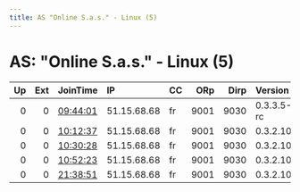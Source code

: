 ```yaml
---
title: AS "Online S.a.s." - Linux (5)
---
```


# AS: "Online S.a.s." - Linux (5)

|   Up |   Ext | JoinTime                                                                                            | IP          | CC   |   ORp |   Dirp | Version    | Contact      | Nickname   |   eFamMembers |
|-----:|------:|:----------------------------------------------------------------------------------------------------|:------------|:-----|------:|-------:|:-----------|:-------------|:-----------|--------------:|
|    0 |     0 | [09:44:01](https://metrics.torproject.org/rs.html#details/FFE0CE2753842F7947EC1E5DF7913BD175C4B78D) | 51.15.68.68 | fr   |  9001 |   9030 | 0.3.3.5-rc | abuse@tw.org | Lilly      |             1 |
|    0 |     0 | [10:12:37](https://metrics.torproject.org/rs.html#details/95C0210D5A7BD2F886DAFA3D1C69C8DB087755C6) | 51.15.68.68 | fr   |  9001 |   9030 | 0.3.2.10   | abuse@tw.org | lilly      |             1 |
|    0 |     0 | [10:30:28](https://metrics.torproject.org/rs.html#details/4FEE27B979A7AB20E11D730CF0EE4DA28518C142) | 51.15.68.68 | fr   |  9001 |   9030 | 0.3.2.10   | abuse@tw.org | Lilly      |             1 |
|    0 |     0 | [10:52:23](https://metrics.torproject.org/rs.html#details/06E802F19248DA109EDCAE384D60DB3DB315E6F0) | 51.15.68.68 | fr   |  9001 |   9030 | 0.3.2.10   | abuse@tw.org | Lilly      |             1 |
|    0 |     0 | [21:38:51](https://metrics.torproject.org/rs.html#details/F0F578550E9928E4ED087EB5FCE39DA593F89C0F) | 51.15.68.68 | fr   |  9001 |   9030 | 0.3.2.10   | abuse@tw.org | Lilly      |             1 |
